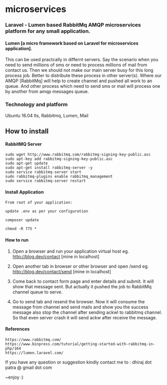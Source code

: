 # microservices
### Laravel - Lumen based RabbitMq AMQP microservices platform for any small application. 
#### Lumen [a micro framework based on Laravel for microservices application].
This can be used practcally in differnt servers. Say the scenario when you need to send millions of sms or need to process millions of mail from contact us. Then we should not make our main server busy for this long process job. Better to distribute these process in other server(s). Where our AMQP [RabbitMq] will help to create channel and pushed all work to an queue. And other process which need to send sms or mail will process one by another from amqp messages queue.

### Technology and platform
Ubuntu 16.04 lts, Rabbitmq, Lumen, Mail

## How to install

#### RabbitMQ Server
```echo "deb http://www.rabbitmq.com/debian/ testing main"  | sudo tee  /etc/apt/sources.list.d/rabbitmq.list > /dev/null
sudo wget http://www.rabbitmq.com/rabbitmq-signing-key-public.asc
sudo apt-key add rabbitmq-signing-key-public.asc
sudo apt-get update
sudo apt-get install rabbitmq-server -y
sudo service rabbitmq-server start
sudo rabbitmq-plugins enable rabbitmq_management
sudo service rabbitmq-server restart
```

#### Install Application
```
From root of your application:

update .env as per your configuration

composer update

chmod -R 775 *
``` 

#### How to run

1. Open a browser and run your application virtual host eg. http://blog.dev/contact [mine in localhost]

2. Open another tab in browser or other browser and open /send eg. http://blog.dev/contact/send [mine in localhost]

3. Come back to contact form page and enter details and submit. It will show that message sent. But actually it pushed the job to RabbitMq channel queue to serve. 

4. Go to send tab and resend the browser. Now it will consume the message from channel and send mails and show you the success message also stop the channel after sending ackwl to rabbitmq channel. So that even server crash it will send ackw after receive the message.

#### References 
```
https://www.rabbitmq.com/
https://www.binpress.com/tutorial/getting-started-with-rabbitmq-in-php/164
https://lumen.laravel.com/
```

If you have any question or suggestion kindly contact me to : dhiraj dot patra @ gmail dot com

~enjoy :)




